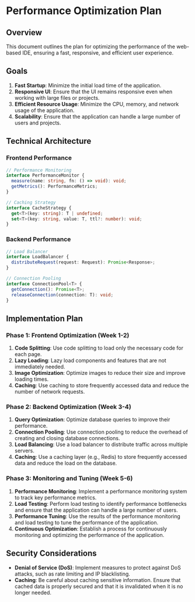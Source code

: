 # Performance Optimization Plan

## Overview

This document outlines the plan for optimizing the performance of the web-based IDE, ensuring a fast, responsive, and efficient user experience.

## Goals

1.  **Fast Startup**: Minimize the initial load time of the application.
2.  **Responsive UI**: Ensure that the UI remains responsive even when working with large files or projects.
3.  **Efficient Resource Usage**: Minimize the CPU, memory, and network usage of the application.
4.  **Scalability**: Ensure that the application can handle a large number of users and projects.

## Technical Architecture

### Frontend Performance

```typescript
// Performance Monitoring
interface PerformanceMonitor {
  measure(name: string, fn: () => void): void;
  getMetrics(): PerformanceMetrics;
}

// Caching Strategy
interface CacheStrategy {
  get<T>(key: string): T | undefined;
  set<T>(key: string, value: T, ttl?: number): void;
}
```

### Backend Performance

```typescript
// Load Balancer
interface LoadBalancer {
  distributeRequest(request: Request): Promise<Response>;
}

// Connection Pooling
interface ConnectionPool<T> {
  getConnection(): Promise<T>;
  releaseConnection(connection: T): void;
}
```

## Implementation Plan

### Phase 1: Frontend Optimization (Week 1-2)

1.  **Code Splitting**: Use code splitting to load only the necessary code for each page.
2.  **Lazy Loading**: Lazy load components and features that are not immediately needed.
3.  **Image Optimization**: Optimize images to reduce their size and improve loading times.
4.  **Caching**: Use caching to store frequently accessed data and reduce the number of network requests.

### Phase 2: Backend Optimization (Week 3-4)

1.  **Query Optimization**: Optimize database queries to improve their performance.
2.  **Connection Pooling**: Use connection pooling to reduce the overhead of creating and closing database connections.
3.  **Load Balancing**: Use a load balancer to distribute traffic across multiple servers.
4.  **Caching**: Use a caching layer (e.g., Redis) to store frequently accessed data and reduce the load on the database.

### Phase 3: Monitoring and Tuning (Week 5-6)

1.  **Performance Monitoring**: Implement a performance monitoring system to track key performance metrics.
2.  **Load Testing**: Perform load testing to identify performance bottlenecks and ensure that the application can handle a large number of users.
3.  **Performance Tuning**: Use the results of the performance monitoring and load testing to tune the performance of the application.
4.  **Continuous Optimization**: Establish a process for continuously monitoring and optimizing the performance of the application.

## Security Considerations

-   **Denial of Service (DoS)**: Implement measures to protect against DoS attacks, such as rate limiting and IP blacklisting.
-   **Caching**: Be careful about caching sensitive information. Ensure that cached data is properly secured and that it is invalidated when it is no longer needed.